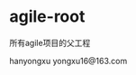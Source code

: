 # agile-root
所有agile项目的父工程

<developer>
    <name>hanyongxu</name>
    <email>yongxu16@163.com</email>
</developer>
